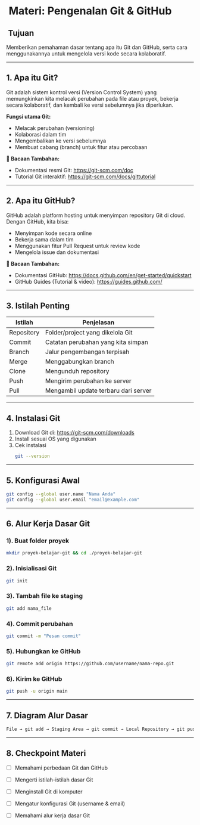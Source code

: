 # ​ Materi: Pengenalan Git & GitHub

## ​ Tujuan
Memberikan pemahaman dasar tentang apa itu Git dan GitHub, serta cara menggunakannya untuk mengelola versi kode secara kolaboratif.

---

## 1. Apa itu Git?
Git adalah sistem kontrol versi (Version Control System) yang memungkinkan kita melacak perubahan pada file atau proyek, bekerja secara kolaboratif, dan kembali ke versi sebelumnya jika diperlukan.

**Fungsi utama Git:**
- Melacak perubahan (versioning)
- Kolaborasi dalam tim
- Mengembalikan ke versi sebelumnya
- Membuat cabang (branch) untuk fitur atau percobaan

**📖 Bacaan Tambahan:**
- Dokumentasi resmi Git: https://git-scm.com/doc
- Tutorial Git interaktif: https://git-scm.com/docs/gittutorial

---

## 2. Apa itu GitHub?
GitHub adalah platform hosting untuk menyimpan repository Git di cloud.  
Dengan GitHub, kita bisa:
- Menyimpan kode secara online
- Bekerja sama dalam tim
- Menggunakan fitur Pull Request untuk review kode
- Mengelola issue dan dokumentasi

**📖 Bacaan Tambahan:**
- Dokumentasi GitHub: https://docs.github.com/en/get-started/quickstart
- GitHub Guides (Tutorial & video): https://guides.github.com/

---

## 3. Istilah Penting
| Istilah       | Penjelasan |
|--------------|------------|
| Repository   | Folder/project yang dikelola Git |
| Commit       | Catatan perubahan yang kita simpan |
| Branch       | Jalur pengembangan terpisah |
| Merge        | Menggabungkan branch |
| Clone        | Mengunduh repository |
| Push         | Mengirim perubahan ke server |
| Pull         | Mengambil update terbaru dari server |

---

## 4. Instalasi Git
1. Download Git di: https://git-scm.com/downloads  
2. Install sesuai OS yang digunakan  
3. Cek instalasi  
   ```bash
   git --version

---

## 5. Konfigurasi Awal

```bash
git config --global user.name "Nama Anda"
git config --global user.email "email@example.com"
```

---

## 6. Alur Kerja Dasar Git

### 1). Buat folder proyek
```bash
mkdir proyek-belajar-git && cd ./proyek-belajar-git
```

### 2). Inisialisasi Git

```bash
git init
```

### 3). Tambah file ke staging

```bash
git add nama_file
```

### 4). Commit perubahan

```bash
git commit -m "Pesan commit"
```

### 5). Hubungkan ke GitHub

```bash
git remote add origin https://github.com/username/nama-repo.git
```

### 6). Kirim ke GitHub

```bash
git push -u origin main
```

---

## 7. Diagram Alur Dasar

```bash
File → git add → Staging Area → git commit → Local Repository → git push → Remote Repository (GitHub)
```

---

## 8. Checkpoint Materi

 - [ ] Memahami perbedaan Git dan GitHub

 - [ ] Mengerti istilah-istilah dasar Git

 - [ ] Menginstall Git di komputer

 - [ ] Mengatur konfigurasi Git (username & email)

 - [ ] Memahami alur kerja dasar Git